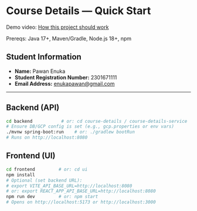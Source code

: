 # Course Details — Quick Start

Demo video: [How this project should work](https://drive.google.com/file/d/1oxquqLTIVec9id1bHCdJvJ0UWEHCgvke/view?usp=drive_link)

Prereqs: Java 17+, Maven/Gradle, Node.js 18+, npm
## Student Information

- **Name:** Pawan Enuka
- **Student Registration Number:** 2301671111
- **Email Address:** enukapawan@gmail.com
---

## Backend (API)
```bash
cd backend           # or: cd course-details / course-details-service
# Ensure DB/GCP config is set (e.g., gcp.properties or env vars)
./mvnw spring-boot:run    # or: ./gradlew bootRun
# Runs on http://localhost:8080
```

## Frontend (UI)
```bash
cd frontend         # or: cd ui
npm install
# Optional (set backend URL):
# export VITE_API_BASE_URL=http://localhost:8080
# or: export REACT_APP_API_BASE_URL=http://localhost:8080
npm run dev         # or: npm start
# Opens on http://localhost:5173 or http://localhost:3000
```